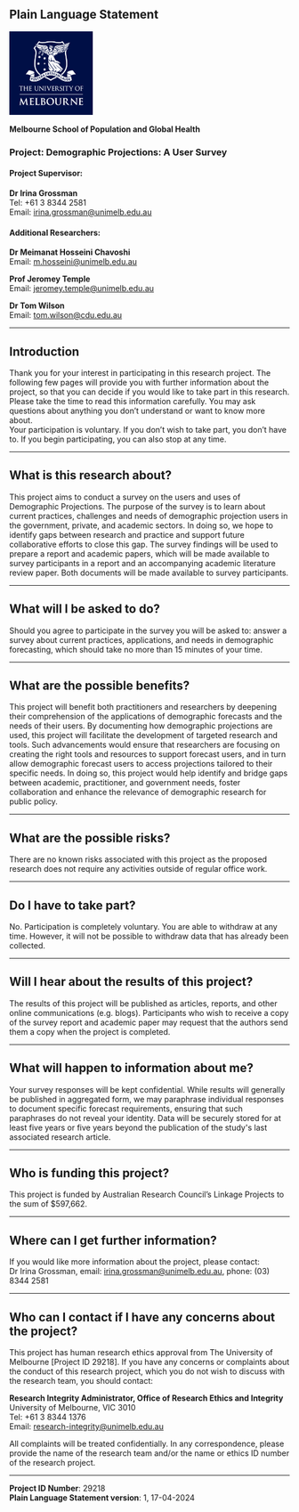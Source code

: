 ## Plain Language Statement

<img src= "https://github.com/irigrossman/PLS/blob/main/UoM_Logo_Vert_Housed_RGB.png" alt="University of Melbourne Logo" width="150">

**Melbourne School of Population and Global Health**

### Project: Demographic Projections: A User Survey

#### Project Supervisor: 
**Dr Irina Grossman**  
Tel: +61 3 8344 2581  
Email: irina.grossman@unimelb.edu.au

#### Additional Researchers:
**Dr Meimanat Hosseini Chavoshi**  
Email: m.hosseini@unimelb.edu.au

**Prof Jeromey Temple**  
Email: jeromey.temple@unimelb.edu.au

**Dr Tom Wilson**  
Email: tom.wilson@cdu.edu.au

---

## Introduction
Thank you for your interest in participating in this research project. The following few pages will provide you with further information about the project, so that you can decide if you would like to take part in this research.  
Please take the time to read this information carefully. You may ask questions about anything you don’t understand or want to know more about.  
Your participation is voluntary. If you don’t wish to take part, you don’t have to. If you begin participating, you can also stop at any time.

---

## What is this research about?
This project aims to conduct a survey on the users and uses of Demographic Projections. The purpose of the survey is to learn about current practices, challenges and needs of demographic projection users in the government, private, and academic sectors. In doing so, we hope to identify gaps between research and practice and support future collaborative efforts to close this gap. The survey findings will be used to prepare a report and academic papers, which will be made available to survey participants in a report and an accompanying academic literature review paper. Both documents will be made available to survey participants.

---

## What will I be asked to do?
Should you agree to participate in the survey you will be asked to: answer a survey about current practices, applications, and needs in demographic forecasting, which should take no more than 15 minutes of your time.

---

## What are the possible benefits?
This project will benefit both practitioners and researchers by deepening their comprehension of the applications of demographic forecasts and the needs of their users. By documenting how demographic projections are used, this project will facilitate the development of targeted research and tools. Such advancements would ensure that researchers are focusing on creating the right tools and resources to support forecast users, and in turn allow demographic forecast users to access projections tailored to their specific needs. In doing so, this project would help identify and bridge gaps between academic, practitioner, and government needs, foster collaboration and enhance the relevance of demographic research for public policy.

---

## What are the possible risks?
There are no known risks associated with this project as the proposed research does not require any activities outside of regular office work.

---

## Do I have to take part?
No. Participation is completely voluntary. You are able to withdraw at any time. However, it will not be possible to withdraw data that has already been collected.

---

## Will I hear about the results of this project?
The results of this project will be published as articles, reports, and other online communications (e.g. blogs). Participants who wish to receive a copy of the survey report and academic paper may request that the authors send them a copy when the project is completed.

---

## What will happen to information about me?
Your survey responses will be kept confidential. While results will generally be published in aggregated form, we may paraphrase individual responses to document specific forecast requirements, ensuring that such paraphrases do not reveal your identity. Data will be securely stored for at least five years or five years beyond the publication of the study's last associated research article.

---

## Who is funding this project?
This project is funded by Australian Research Council’s Linkage Projects to the sum of $597,662.

---

## Where can I get further information?
If you would like more information about the project, please contact:  
Dr Irina Grossman, email: irina.grossman@unimelb.edu.au, phone: (03) 8344 2581

---

## Who can I contact if I have any concerns about the project?
This project has human research ethics approval from The University of Melbourne [Project ID 29218]. If you have any concerns or complaints about the conduct of this research project, which you do not wish to discuss with the research team, you should contact:

**Research Integrity Administrator, Office of Research Ethics and Integrity**  
University of Melbourne, VIC 3010  
Tel: +61 3 8344 1376  
Email: research-integrity@unimelb.edu.au  

All complaints will be treated confidentially. In any correspondence, please provide the name of the research team and/or the name or ethics ID number of the research project.

---

**Project ID Number**: 29218  
**Plain Language Statement version**: 1, 17-04-2024
